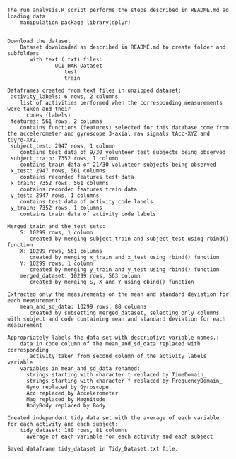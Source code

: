     The run_analysis.R script performs the steps described in README.md ad loading data 
	    manipulation package library(dplyr)


    Download the dataset 
        Dataset downloaded as described in README.md to create folder and subfolders
           with text (.txt) files:
		   		   UCI HAR Dataset
				      test
					  train
	
    Dataframes created from text files in unzipped dataset:
     activity_labels: 6 rows, 2 columns
        list of activities performed when the corresponding measurements were taken and their  
		  codes (labels)
     features: 561 rows, 2 columns
        contains functions (features) selected for this database come from the accelerometer and gyroscope 3-axial raw signals tAcc-XYZ and tGyro-XYZ.
     subject_test: 2947 rows, 1 column
        contains test data of 9/30 volunteer test subjects being observed
     subject_train: 7352 rows, 1 column
        contains train data of 21/30 volunteer subjects being observed    
	 x_test: 2947 rows, 561 columns
        contains recorded features test data
     x_train: 7352 rows, 561 columns
        contains recorded features train data     
	 y_test: 2947 rows, 1 columns
        contains test data of activity code labels
     y_train: 7352 rows, 1 columns
        contains train data of activity code labels

    Merged train and the test sets:
        S: 10299 rows, 1 column
		   created by merging subject_train and subject_test using rbind() function
        X: 10299 rows, 561 columns
		   created by merging x_train and x_test using rbind() function
        Y: 10299 rows, 1 column
		   created by merging y_train and y_test using rbind() function
        merged_dataset: 10299 rows, 563 column
		   created by merging S, X and Y using cbind() function

    Extracted only the measurements on the mean and standard deviation for each measurement:
	    mean_and_sd_data: 10299 rows, 88 columns
		   created by subsetting merged_dataset, selecting only columns with subject and code containing mean and standard deviation for each measurement

    Appropriately labels the data set with descriptive variable names.:
        data in code column of the mean_and_sd_data replaced with corresponding   
		   activity taken from second column of the activity_labels variable
        variables in mean_and_sd_data renamed:
          strings starting with character t replaced by TimeDomain_
          strings starting with character f replaced by FrequencyDomain_
          Gyro replaced by Gyroscope
          Acc replaced by Accelerometer
          Mag replaced by Magnitude
          BodyBody replaced by Body
        
    Created independent tidy data set with the average of each variable for each activity and each subject:
        tidy_dataset: 180 rows, 81 columns
		  average of each variable for each activity and each subject
		  
    Saved dataframe tidy_dataset in Tidy_Dataset.txt file.

